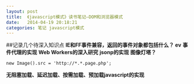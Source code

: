 ```yaml
---
layout: post
title:  《javascript模式》读书笔记—DOM和浏览器模式
date:   2014-04-19 20:18:21
categories: 笔记 javascript模式
---
```



##记录几个待深入知识点
**IE和FF事件兼容，返回的事件对象都包括什么？ ev**
**事件代理的实现**
**Web Workers的深入研究**
**jsonp的实现**
**图像灯塔？**

```
new Image().src = 'http://*.*.page.php';
```
**无阻塞加载、延迟加载、按需加载、预加载javascript的实现**


